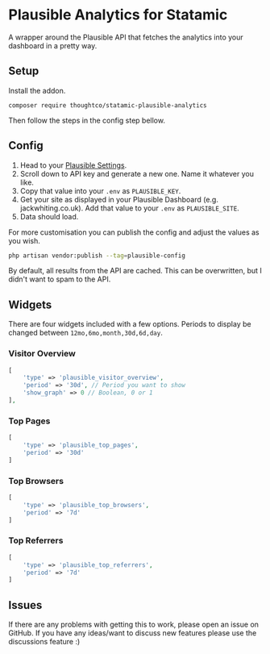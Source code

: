 # Plausible Analytics for Statamic

A wrapper around the Plausible API that fetches the analytics into your dashboard in a pretty way.

## Setup

Install the addon.

```
composer require thoughtco/statamic-plausible-analytics
```

Then follow the steps in the config step bellow.

## Config

1. Head to your [Plausible Settings](https://plausible.io/settings).
2. Scroll down to API key and generate a new one. Name it whatever you like.
3. Copy that value into your `.env` as `PLAUSIBLE_KEY`.
4. Get your site as displayed in your Plausible Dashboard (e.g. jackwhiting.co.uk). Add that value to your `.env` as `PLAUSIBLE_SITE`.
5. Data should load.

For more customisation you can publish the config and adjust the values as you wish.

```bash
php artisan vendor:publish --tag=plausible-config
```

By default, all results from the API are cached. This can be overwritten, but I didn't want to spam to the API.

## Widgets

There are four widgets included with a few options. Periods to display be changed between `12mo,6mo,month,30d,6d,day`.

### Visitor Overview

```php
[
    'type' => 'plausible_visitor_overview',
    'period' => '30d', // Period you want to show
    'show_graph' => 0 // Boolean, 0 or 1
],
```

### Top Pages

```php
[
    'type' => 'plausible_top_pages',
    'period' => '30d'
]
```

### Top Browsers

```php
[
    'type' => 'plausible_top_browsers',
    'period' => '7d'
]
```

### Top Referrers

```php
[
    'type' => 'plausible_top_referrers',
    'period' => '7d'
]
```

## Issues

If there are any problems with getting this to work, please open an issue on GitHub. If you have any ideas/want to discuss new features please use the discussions feature :)
